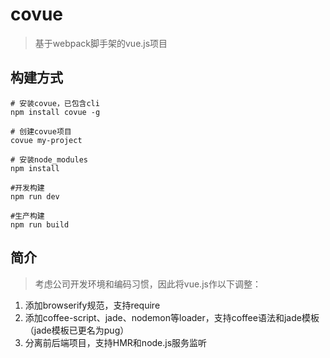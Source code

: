 # covue

> 基于webpack脚手架的vue.js项目

## 构建方式

```
# 安装covue，已包含cli
npm install covue -g

# 创建covue项目
covue my-project

# 安装node_modules
npm install

#开发构建
npm run dev

#生产构建
npm run build
```

## 简介
> 考虑公司开发环境和编码习惯，因此将vue.js作以下调整：
1. 添加browserify规范，支持require
2. 添加coffee-script、jade、nodemon等loader，支持coffee语法和jade模板（jade模板已更名为pug）
3. 分离前后端项目，支持HMR和node.js服务监听
